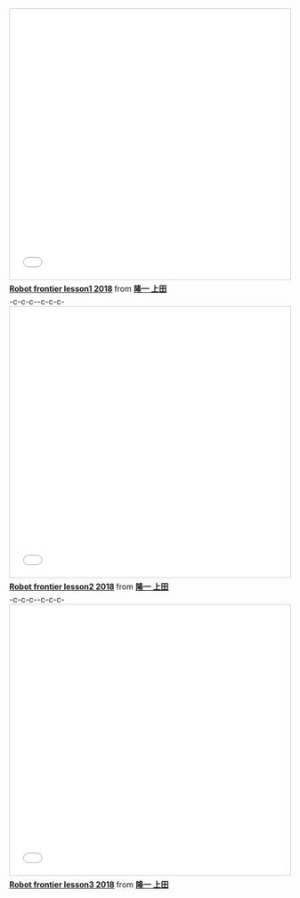 <iframe src="//www.slideshare.net/slideshow/embed_code/key/tWiZD7YnCQYrSZ" width="595" height="485" frameborder="0" marginwidth="0" marginheight="0" scrolling="no" style="border:1px solid #CCC; border-width:1px; margin-bottom:5px; max-width: 100%;" allowfullscreen> </iframe> <div style="margin-bottom:5px"> <strong> <a href="//www.slideshare.net/ryuichiueda/robot-frontier-lesson1-2018-94173060" title="Robot frontier lesson1 2018" target="_blank">Robot frontier lesson1 2018</a> </strong> from <strong><a href="https://www.slideshare.net/ryuichiueda" target="_blank">隆一 上田</a></strong> </div>-c-c-c--c-c-c-<iframe src="//www.slideshare.net/slideshow/embed_code/key/iAgroYjgpSfpy" width="595" height="485" frameborder="0" marginwidth="0" marginheight="0" scrolling="no" style="border:1px solid #CCC; border-width:1px; margin-bottom:5px; max-width: 100%;" allowfullscreen> </iframe> <div style="margin-bottom:5px"> <strong> <a href="//www.slideshare.net/ryuichiueda/robot-frontier-lesson2-2018" title="Robot frontier lesson2 2018" target="_blank">Robot frontier lesson2 2018</a> </strong> from <strong><a href="https://www.slideshare.net/ryuichiueda" target="_blank">隆一 上田</a></strong> </div>-c-c-c--c-c-c-<iframe src="//www.slideshare.net/slideshow/embed_code/key/5NYwgv2h4JtET3" width="595" height="485" frameborder="0" marginwidth="0" marginheight="0" scrolling="no" style="border:1px solid #CCC; border-width:1px; margin-bottom:5px; max-width: 100%;" allowfullscreen> </iframe> <div style="margin-bottom:5px"> <strong> <a href="//www.slideshare.net/ryuichiueda/robot-frontier-lesson3-2018" title="Robot frontier lesson3 2018" target="_blank">Robot frontier lesson3 2018</a> </strong> from <strong><a href="//www.slideshare.net/ryuichiueda" target="_blank">隆一 上田</a></strong> </div>
